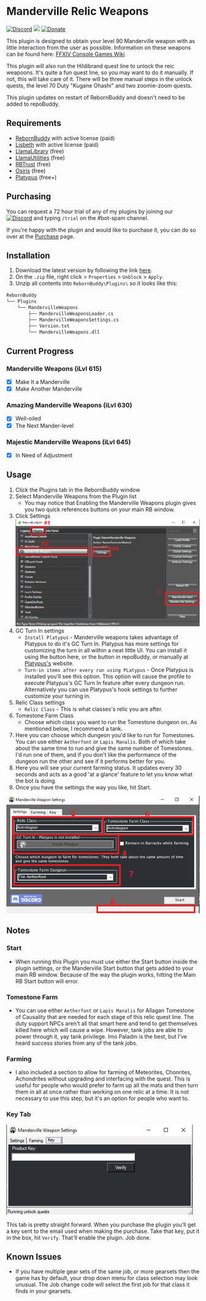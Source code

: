 # Manderville Relic Weapons

[![Discord][3]][4]
[![](https://img.shields.io/static/v1?label=Sponsor&message=%E2%9D%A4&logo=GitHub&color=%23fe8e86)](https://github.com/sponsors/domesticwarlord86)
[![Donate][5]][6]

This plugin is designed to obtain your level 90 Manderville weapon with as little interaction from the user as possible. Information on these weapons can be found here: [FFXIV Console Games Wiki](https://ffxiv.consolegameswiki.com/wiki/Manderville_Weapons)

This plugin will also run the Hildibrand quest line to unlock the reic weapoons. It's quite a fun quest line, so you may want to do it manually. If not, this will take care of it. There will be three manual steps in the unlock quests, the level 70 Duty "Kugane Ohashi" and two zoomie-zoom quests.

This plugin updates on restart of RebornBuddy and doesn't need to be added to repoBuddy.
## Requirements

- [RebornBuddy][7] with active license (paid)
- [Lisbeth][9] with active license (paid)
- [LlamaLibrary][10] (free)
- [LlamaUtilities](https://github.com/nt153133/LlamaUtilities) (free)
- [RBTrust](https://github.com/LlamaMagic/RBtrust) (free)
- [Osiris](https://github.com/domesticwarlord86/PandaPlugins) (free)
- [Platypus](https://rbplatypus.com/) (free+)

## Purchasing

You can request a 72 hour trial of any of my plugins by joining our [![Discord][3]][4] and typing `/trial` on the #bot-spam channel.

If you're happy with the plugin and would like to purchase it, you can do so over at the [Purchase](../../purchase/DW/purchase.md) page.

## Installation

1. Download the latest version by following the link [here](https://sts.llamamagic.net/MandervilleWeapons/MandervilleWeapons.zip).
2. On the `.zip` file, right click > `Properties` > `Unblock` > `Apply`.
3. Unzip all contents into `RebornBuddy\Plugins\` so it looks like this:

```
RebornBuddy
└── Plugins
    └── MandervilleWeapons
        ├── MandervilleWeaponsLoader.cs
        ├── MandervilleWeaponsSettings.cs
        ├── Version.txt
        └── MandervilleWeapons.dll
```

## Current Progress

### Manderville Weapons (iLvl 615)
- [x] Make It a Manderville
- [x] Make Another Manderville

### Amazing Manderville Weapons (iLvl 630)
- [x] Well-oiled
- [x] The Next Mander-level

### Majestic Manderville Weapons (iLvl 645)
- [x] In Need of Adjustment

## Usage

1. Click the Plugins tab in the RebornBuddy window
2. Select Manderville Weapons from the Plugin list
    * You may notice that Enabling the Manderville Weapons plugin gives you two quick references buttons on your main RB window.
3. Click Settings
![](../../img/Manderville1.png)
4. GC Turn In settings
    * `Install Platypus` - Manderville weapons takes advantage of Platypus to do it's GC Turn In. Platypus has more settings for customizing the turn in all within a neat little UI. You can install it using the button here, or the button in repoBuddy, or manually at [Platypus's](https://rbplatypus.com/) website.
    * `Turn-in items after every run using PLatypus` - Once Platypus is installed you'll see this option. This option will cause the profile to execute Platypus's GC Turn In feature after every dungeon run. Alternatively you can use Platypus's hook settings to further customize your turning in.
5. Relic Class settings
    * `Relic Class` - This is what classes's relic you are after.
6. Tomestone Farm Class
    * Choose which class you want to run the Tomestone dungeon on. As mentioned below, I recommend a tank.
7. Here you can choose which dungeon you'd like to run for Tomestones. You can use either `Aetherfont` or `Lapis Manalis`. Both of which take about the same time to run and give the same number of Tomestones. I'd run one of them, and if you don't like the performance of the dungeon run the other and see if it performs better for you.
8. Here you will see your current farming status. It updates every 30 seconds and acts as a good 'at a glance' feature to let you know what the bot is doing.
9. Once you have the settings the way you like, hit Start.

![](../../img/Manderville2.png)

## Notes
### Start

- When running this Plugin you must use either the Start button inside the plugin settings, or the Manderville Start button that gets added to your main RB window. Because of the way the plugin works, hitting the Main RB Start button will error.
### Tomestone Farm

- You can use either `Aetherfont` or `Lapis Manalis` for Allagan Tomestone of Causality that are needed for each stage of this relic quest line. The duty support NPCs aren't all that smart here and tend to get themselves killed here which will cause a wipe. However, tank jobs are able to power through it, yay tank privilege. Imo Paladin is the best, but I've heard success stories from any of the tank jobs.

### Farming

- I also included a section to allow for farming of Meteorites, Chonrites, Achondrites without upgrading and interfacing with the quest. This is useful for people who would prefer to farm up all the mats and then turn them in all at once rather than working on one relic at a time. It is not necessary to use this step, but it's an option for people who want to.

### Key Tab
![](../../img/Manderville3.png)

This tab is pretty straight forward. When you purchase the plugin you'll get a key sent to the email used when making the purchase. Take that key, put it in the box, hit `Verify`. That'll enable the plugin. Job done.

## Known Issues

- If you have multiple gear sets of the same job, or more gearsets then the game has by default, your drop down menu for class selection may look unusual. The Job change code will select the first job for that class it finds in your gearsets.



[3]: https://img.shields.io/badge/Discord-7389D8?logo=discord&logoColor=ffffff&labelColor=6A7EC2
[4]: https://discord.gg/CucSWEhJSZ "Discord"
[5]: https://shields.io/badge/-Buy%20me%20a%20coffee-FF5E5B?logo=kofi&logoColor=ffffff&labelColor=FF5E5B
[6]: https://ko-fi.com/domesticwarlord86 "Donate via Ko-Fi"
[7]: https://www.rebornbuddy.com/ "RebornBuddy"
[8]: https://github.com/LlamaMagic/ExBuddy "ExBuddy"
[9]: https://www.siune.io/ "Lisbeth"
[10]: https://github.com/nt153133/__LlamaLibrary "LlamaLibrary"
[11]: https://discord.gg/rDsFbKr "Magitek Discord"
[12]: https://github.com/Zimgineering/repoBuddy "RepoBuddy"